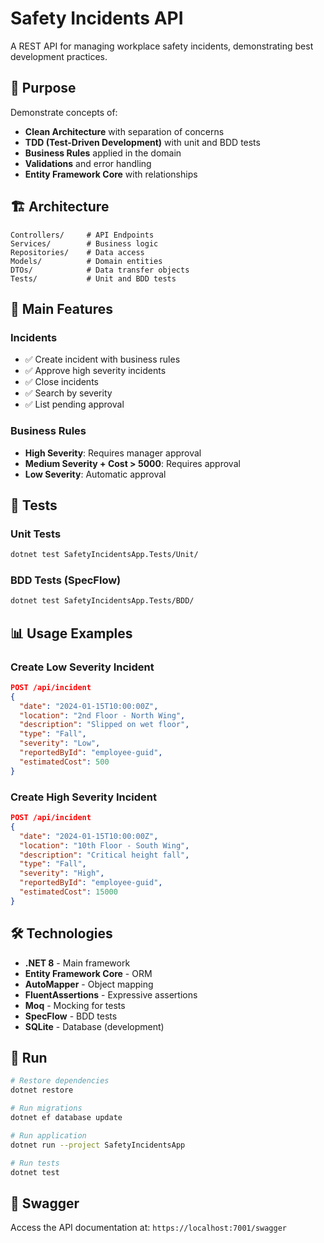 # Safety Incidents API

A REST API for managing workplace safety incidents, demonstrating best development practices.

## 🎯 Purpose

Demonstrate concepts of:
- **Clean Architecture** with separation of concerns
- **TDD (Test-Driven Development)** with unit and BDD tests
- **Business Rules** applied in the domain
- **Validations** and error handling
- **Entity Framework Core** with relationships

## 🏗️ Architecture

```
Controllers/     # API Endpoints
Services/        # Business logic
Repositories/    # Data access
Models/          # Domain entities
DTOs/            # Data transfer objects
Tests/           # Unit and BDD tests
```

## 🚀 Main Features

### Incidents
- ✅ Create incident with business rules
- ✅ Approve high severity incidents
- ✅ Close incidents
- ✅ Search by severity
- ✅ List pending approval

### Business Rules
- **High Severity**: Requires manager approval
- **Medium Severity + Cost > 5000**: Requires approval
- **Low Severity**: Automatic approval

## 🧪 Tests

### Unit Tests
```bash
dotnet test SafetyIncidentsApp.Tests/Unit/
```

### BDD Tests (SpecFlow)
```bash
dotnet test SafetyIncidentsApp.Tests/BDD/
```

## 📊 Usage Examples

### Create Low Severity Incident
```json
POST /api/incident
{
  "date": "2024-01-15T10:00:00Z",
  "location": "2nd Floor - North Wing",
  "description": "Slipped on wet floor",
  "type": "Fall",
  "severity": "Low",
  "reportedById": "employee-guid",
  "estimatedCost": 500
}
```

### Create High Severity Incident
```json
POST /api/incident
{
  "date": "2024-01-15T10:00:00Z",
  "location": "10th Floor - South Wing",
  "description": "Critical height fall",
  "type": "Fall",
  "severity": "High",
  "reportedById": "employee-guid",
  "estimatedCost": 15000
}
```

## 🛠️ Technologies

- **.NET 8** - Main framework
- **Entity Framework Core** - ORM
- **AutoMapper** - Object mapping
- **FluentAssertions** - Expressive assertions
- **Moq** - Mocking for tests
- **SpecFlow** - BDD tests
- **SQLite** - Database (development)

## 🚀 Run

```bash
# Restore dependencies
dotnet restore

# Run migrations
dotnet ef database update

# Run application
dotnet run --project SafetyIncidentsApp

# Run tests
dotnet test
```

## 📝 Swagger

Access the API documentation at: `https://localhost:7001/swagger` 